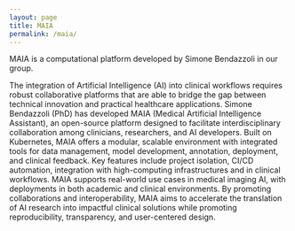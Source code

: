 ```yaml
---
layout: page
title: MAIA
permalink: /maia/
---
```


MAIA is a computational platform developed by Simone Bendazzoli in our group.

The integration of Artificial Intelligence (AI) into clinical workflows requires robust collaborative platforms that are able to bridge the gap between technical innovation and practical healthcare applications. Simone Bendazzoli (PhD) has developed MAIA (Medical Artificial Intelligence Assistant), an open-source platform designed to facilitate interdisciplinary collaboration among clinicians, researchers, and AI developers. Built on Kubernetes, MAIA offers a modular, scalable environment with integrated tools for data management, model development, annotation, deployment, and clinical feedback. Key features include project isolation, CI/CD automation, integration with high-computing infrastructures and in clinical workflows. MAIA supports real-world use cases in medical imaging AI, with deployments in both academic and clinical environments. By promoting collaborations and interoperability, MAIA aims to accelerate the translation of AI research into impactful clinical solutions while promoting reproducibility, transparency, and user-centered design. 